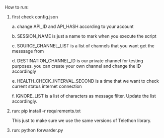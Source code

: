 How to run:

1. first check config.json

    a. change API_ID and API_HASH according to your account
    
    b. SESSION_NAME is just a name to mark when you execute the
       script
       
    c. SOURCE_CHANNEL_LIST is a list of channels that you want
       get the messsage from
       
    d. DESTINATION_CHANNEL_ID is our private channel for
       testing purposes. you can create your own channel and change the ID accordingly
       
    e. HEALTH_CHECK_INTERVAL_SECOND is a time that we want to check current status internet connection
    
    f. IGNORE_LIST is a list of characters as message filter. Update the list accordingly.

2. run: pip install -r requirements.txt

    This just to make sure we use the same versions of Telethon library.

3. run: python forwarder.py
